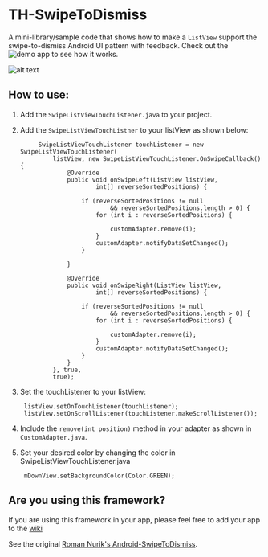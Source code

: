 TH-SwipeToDismiss
====================================

A mini-library/sample code that shows how to make a `ListView` support the swipe-to-dismiss Android UI pattern with feedback.
Check out the ![demo app](https://play.google.com/store/apps/details?id=com.thbs.swipetodismiss "TH-SwipeToDismiss Demo") to see how it works.

![alt text](https://raw.github.com/torryharris/TH-SwipeToDismiss/master/TH-SwipeToDismiss.gif "")

## How to use:

1. Add the `SwipeListViewTouchListener.java` to your project.
2. Add the `SwipeListViewTouchListner` to your listView as shown below:

			SwipeListViewTouchListener touchListener = new SwipeListViewTouchListener(
				listView, new SwipeListViewTouchListener.OnSwipeCallback() {
					@Override
					public void onSwipeLeft(ListView listView,
							int[] reverseSortedPositions) {

						if (reverseSortedPositions != null
								&& reverseSortedPositions.length > 0) {
							for (int i : reverseSortedPositions) {

								customAdapter.remove(i);
							}
							customAdapter.notifyDataSetChanged();
						}

					}

					@Override
					public void onSwipeRight(ListView listView,
							int[] reverseSortedPositions) {

						if (reverseSortedPositions != null
								&& reverseSortedPositions.length > 0) {
							for (int i : reverseSortedPositions) {

								customAdapter.remove(i);
							}
							customAdapter.notifyDataSetChanged();
						}
					}
				}, true,
				true);
				
3. Set the touchListener to your listView: 
 	
 		listView.setOnTouchListener(touchListener); 
		listView.setOnScrollListener(touchListener.makeScrollListener());
		
 
4. Include the `remove(int position)` method in your adapter as shown in `CustomAdapter.java`.

5. Set your desired color by changing the color in SwipeListViewTouchListener.java

		mDownView.setBackgroundColor(Color.GREEN);
		

 
## Are you using this framework?
   If you are using this framework in your app, please feel free to add your app to the [wiki](https://github.com/torryharris/TH-SwipeToDismiss/wiki/Wiki) 
 
 
See the original [Roman Nurik's Android-SwipeToDismiss](https://github.com/romannurik/Android-SwipeToDismiss).


